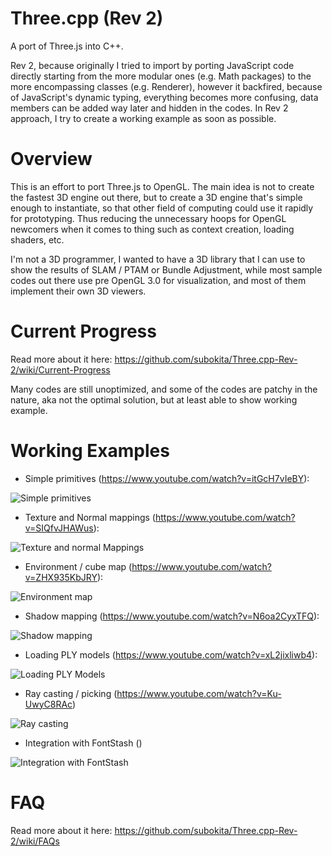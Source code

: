 Three.cpp (Rev 2)
=========

A port of Three.js into C++. 

Rev 2, because originally I tried to import by porting JavaScript code directly starting from the more modular ones (e.g. Math packages) to the more encompassing classes (e.g. Renderer), however it backfired, because of JavaScript's dynamic typing, everything becomes more confusing, data members can be added way later and hidden in the codes. In Rev 2 approach, I try to create a working example as soon as possible.


Overview
========
This is an effort to port Three.js to OpenGL. The main idea is not to create the fastest 3D engine out there, but to create a 3D engine that's simple enough to instantiate, so that other field of computing could use it rapidly for prototyping. Thus reducing the unnecessary hoops for OpenGL newcomers when it comes to thing such as context creation, loading shaders, etc.

I'm not a 3D programmer, I wanted to have a 3D library that I can use to show the results of SLAM / PTAM or Bundle Adjustment, while most sample codes out there use pre OpenGL 3.0 for visualization, and most of them implement their own 3D viewers.


Current Progress
================
Read more about it here: https://github.com/subokita/Three.cpp-Rev-2/wiki/Current-Progress

Many codes are still unoptimized, and some of the codes are patchy in the nature, aka not the optimal solution, but at least able to show working example. 



Working Examples
================
* Simple primitives (https://www.youtube.com/watch?v=itGcH7vIeBY):

![Simple primitives](http://subokita.files.wordpress.com/2014/07/screen-shot-2014-07-17-at-14-57-53.png?w=400)

* Texture and Normal mappings (https://www.youtube.com/watch?v=SIQfvJHAWus):

![Texture and normal Mappings](http://subokita.files.wordpress.com/2014/07/texture-and-normal-mappings.gif?w=400)

* Environment / cube map (https://www.youtube.com/watch?v=ZHX935KbJRY):

![Environment map](http://subokita.files.wordpress.com/2014/07/2014-07-22-20_37_43.gif?w=400)

* Shadow mapping (https://www.youtube.com/watch?v=N6oa2CyxTFQ):

![Shadow mapping](http://subokita.files.wordpress.com/2014/08/2014-08-03-11_26_29.gif?w=400)

* Loading PLY models (https://www.youtube.com/watch?v=xL2jixliwb4):

![Loading PLY Models](https://subokita.files.wordpress.com/2014/08/2014-08-04-18_53_49.gif?w=400)

* Ray casting / picking (https://www.youtube.com/watch?v=Ku-UwyC8RAc)

![Ray casting](http://subokita.files.wordpress.com/2014/08/2014-08-11-11_23_27.gif?w=400)

* Integration with FontStash ()

![Integration with FontStash](https://subokita.files.wordpress.com/2014/08/2014-08-18-14_19_12.gifw=400)

FAQ
===
Read more about it here: https://github.com/subokita/Three.cpp-Rev-2/wiki/FAQs
